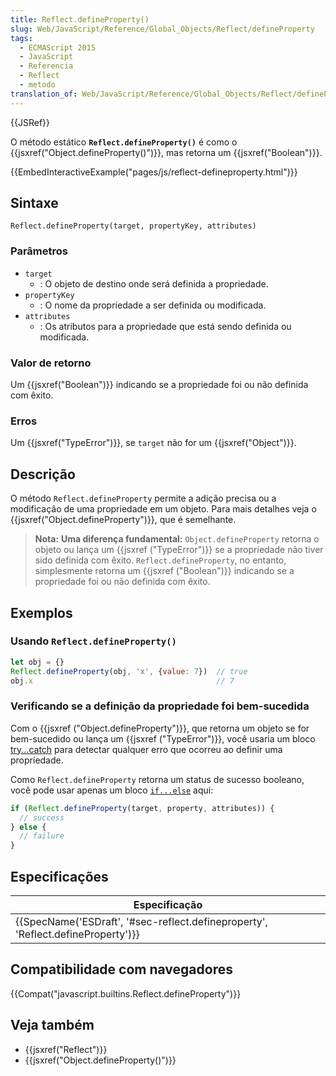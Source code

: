 ```yaml
---
title: Reflect.defineProperty()
slug: Web/JavaScript/Reference/Global_Objects/Reflect/defineProperty
tags:
  - ECMAScript 2015
  - JavaScript
  - Referencia
  - Reflect
  - metodo
translation_of: Web/JavaScript/Reference/Global_Objects/Reflect/defineProperty
---
```

{{JSRef}}

O método estático **`Reflect.defineProperty()`** é como o {{jsxref("Object.defineProperty()")}}, mas retorna um {{jsxref("Boolean")}}.

{{EmbedInteractiveExample("pages/js/reflect-defineproperty.html")}}

## Sintaxe

```
Reflect.defineProperty(target, propertyKey, attributes)
```

### Parâmetros

- `target`
  - : O objeto de destino onde será definida a propriedade.
- `propertyKey`
  - : O nome da propriedade a ser definida ou modificada.
- `attributes`
  - : Os atributos para a propriedade que está sendo definida ou modificada.

### Valor de retorno

Um {{jsxref("Boolean")}} indicando se a propriedade foi ou não definida com êxito.

### Erros

Um {{jsxref("TypeError")}}, se `target` não for um {{jsxref("Object")}}.

## Descrição

O método `Reflect.defineProperty` permite a adição precisa ou a modificação de uma propriedade em um objeto. Para mais detalhes veja o {{jsxref("Object.defineProperty")}}, que é semelhante.

> **Nota:** **Uma diferença fundamental:** `Object.defineProperty` retorna o objeto ou lança um {{jsxref ("TypeError")}} se a propriedade não tiver sido definida com êxito. `Reflect.defineProperty`, no entanto, simplesmente retorna um {{jsxref ("Boolean")}} indicando se a propriedade foi ou não definida com êxito.

## Exemplos

### Usando `Reflect.defineProperty()`

```js
let obj = {}
Reflect.defineProperty(obj, 'x', {value: 7})  // true
obj.x                                         // 7
```

### Verificando se a definição da propriedade foi bem-sucedida

Com o {{jsxref ("Object.defineProperty")}}, que retorna um objeto se for bem-sucedido ou lança um {{jsxref ("TypeError")}}, você usaria um bloco [try...catch](/pt-BR/docs/Web/JavaScript/Reference/Statements/try...catch) para detectar qualquer erro que ocorreu ao definir uma propriedade.

Como `Reflect.defineProperty` retorna um status de sucesso booleano, você pode usar apenas um bloco [`if...else`](/pt-BR/docs/Web/JavaScript/Reference/Statements/if...else) aqui:

```js
if (Reflect.defineProperty(target, property, attributes)) {
  // success
} else {
  // failure
}
```

## Especificações

| Especificação                                                                                                |
| ------------------------------------------------------------------------------------------------------------ |
| {{SpecName('ESDraft', '#sec-reflect.defineproperty', 'Reflect.defineProperty')}} |

## Compatibilidade com navegadores

{{Compat("javascript.builtins.Reflect.defineProperty")}}

## Veja também

- {{jsxref("Reflect")}}
- {{jsxref("Object.defineProperty()")}}
